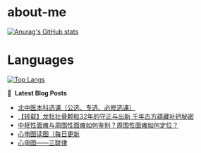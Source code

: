 # about-me
[![Anurag's GitHub stats](https://github-readme-stats.vercel.app/api?username=whitewatercn)](https://github.com/anuraghazra/github-readme-stats)

# Languages
[![Top Langs](https://github-readme-stats.vercel.app/api/top-langs/?username=whitewatercn)](https://github.com/anuraghazra/github-readme-stats)

📕 &nbsp;**Latest Blog Posts**
<!-- BLOG-POST-LIST:START -->
- [北中医本科选课（公选、专选、必修选课）](https://forum.beginner.center/t/topic/1137/3)
- [【转载】龙牡壮骨颗粒32年的守正与出新 千年古方蕴藏补钙秘密](https://forum.beginner.center/t/topic/1136/1)
- [中枢性面瘫与周围性面瘫如何鉴别？周围性面瘫如何定位？](https://forum.beginner.center/t/topic/1135/1)
- [心电图读图（每日更新](https://forum.beginner.center/t/topic/1134/1)
- [心电图——三联律](https://forum.beginner.center/t/topic/1133/1)
<!-- BLOG-POST-LIST:END -->
